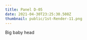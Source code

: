 ```yaml
---
title: Panel D-05
date: 2021-04-30T23:25:30.508Z
thumbnail: public/1st-Render-11.png
---
```

Big baby head